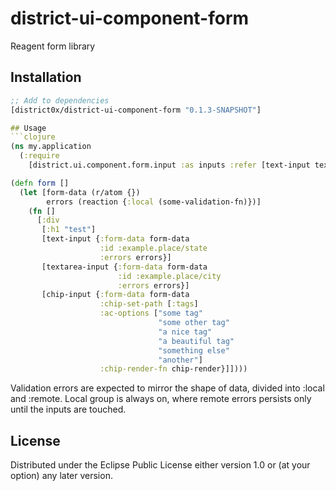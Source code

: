 # district-ui-component-form

Reagent form library

## Installation
```clojure
;; Add to dependencies
[district0x/district-ui-component-form "0.1.3-SNAPSHOT"]

## Usage
```clojure
(ns my.application
  (:require
    [district.ui.component.form.input :as inputs :refer [text-input textarea-input]]))

(defn form []
  (let [form-data (r/atom {})
        errors (reaction {:local (some-validation-fn)})]
    (fn []
      [:div
       [:h1 "test"]
       [text-input {:form-data form-data
                    :id :example.place/state
                    :errors errors}]
       [textarea-input {:form-data form-data
                        :id :example.place/city
                        :errors errors}]
       [chip-input {:form-data form-data
                    :chip-set-path [:tags]
                    :ac-options ["some tag"
                                 "some other tag"
                                 "a nice tag"
                                 "a beautiful tag"
                                 "something else"
                                 "another"]
                    :chip-render-fn chip-render}]])))
```
Validation errors are expected to mirror the shape of data, divided into :local and :remote.
Local group is always on, where remote errors persists only until the inputs are touched.

## License

Distributed under the Eclipse Public License either version 1.0 or (at
your option) any later version.
